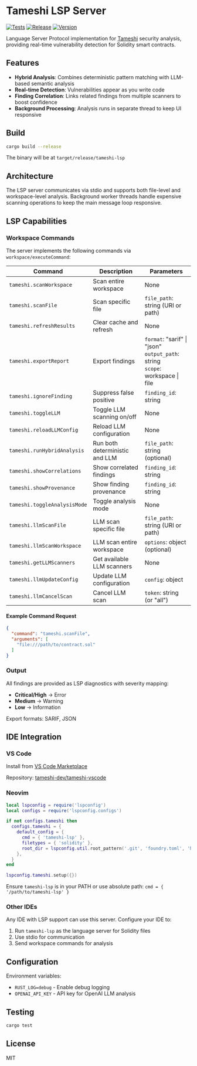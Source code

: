 # Tameshi LSP Server

[![Tests](https://github.com/warrengalyen/tameshi-lsp/actions/workflows/test.yml/badge.svg)](https://github.com/warrengalyen/tameshi-lsp/actions/workflows/test.yml)
[![Release](https://img.shields.io/github/v/release/warrengalyen/tameshi-lsp?display_name=tag)](https://github.com/warrengalyen/tameshi-lsp/releases/latest)
[![Version](https://img.shields.io/badge/version-0.1.0-blue)](https://github.com/warrengalyen/tameshi-lsp/releases)

Language Server Protocol implementation for [Tameshi](https://github.com/warrengalyen/tameshi) security analysis, providing real-time vulnerability detection for Solidity smart contracts.

## Features

- **Hybrid Analysis**: Combines deterministic pattern matching with LLM-based semantic analysis
- **Real-time Detection**: Vulnerabilities appear as you write code
- **Finding Correlation**: Links related findings from multiple scanners to boost confidence
- **Background Processing**: Analysis runs in separate thread to keep UI responsive

## Build

```bash
cargo build --release
```

The binary will be at `target/release/tameshi-lsp`

## Architecture

The LSP server communicates via stdio and supports both file-level and workspace-level analysis. Background worker threads handle expensive scanning operations to keep the main message loop responsive.

## LSP Capabilities

### Workspace Commands

The server implements the following commands via `workspace/executeCommand`:

| Command | Description | Parameters |
|---------|-------------|------------|
| `tameshi.scanWorkspace` | Scan entire workspace | None |
| `tameshi.scanFile` | Scan specific file | `file_path`: string (URI or path) |
| `tameshi.refreshResults` | Clear cache and refresh | None |
| `tameshi.exportReport` | Export findings | `format`: "sarif" \| "json"<br>`output_path`: string<br>`scope`: workspace \| file |
| `tameshi.ignoreFinding` | Suppress false positive | `finding_id`: string |
| `tameshi.toggleLLM` | Toggle LLM scanning on/off | None |
| `tameshi.reloadLLMConfig` | Reload LLM configuration | None |
| `tameshi.runHybridAnalysis` | Run both deterministic and LLM | `file_path`: string (optional) |
| `tameshi.showCorrelations` | Show correlated findings | `finding_id`: string |
| `tameshi.showProvenance` | Show finding provenance | `finding_id`: string |
| `tameshi.toggleAnalysisMode` | Toggle analysis mode | None |
| `tameshi.llmScanFile` | LLM scan specific file | `file_path`: string (URI or path) |
| `tameshi.llmScanWorkspace` | LLM scan entire workspace | `options`: object (optional) |
| `tameshi.getLLMScanners` | Get available LLM scanners | None |
| `tameshi.llmUpdateConfig` | Update LLM configuration | `config`: object |
| `tameshi.llmCancelScan` | Cancel LLM scan | `token`: string (or "all") |

#### Example Command Request

```json
{
  "command": "tameshi.scanFile",
  "arguments": [
    "file:///path/to/contract.sol"
  ]
}
```

### Output

All findings are provided as LSP diagnostics with severity mapping:
- **Critical/High** → Error
- **Medium** → Warning
- **Low** → Information

Export formats: SARIF, JSON

## IDE Integration

### VS Code

Install from [VS Code Marketplace](https://marketplace.visualstudio.com/items?itemName=tameshi.tameshi-vscode)

Repository: [tameshi-dev/tameshi-vscode](https://github.com/tameshi-dev/tameshi-vscode)

### Neovim

```lua
local lspconfig = require('lspconfig')
local configs = require('lspconfig.configs')

if not configs.tameshi then
  configs.tameshi = {
    default_config = {
      cmd = { 'tameshi-lsp' },
      filetypes = { 'solidity' },
      root_dir = lspconfig.util.root_pattern('.git', 'foundry.toml', 'hardhat.config.js'),
    },
  }
end

lspconfig.tameshi.setup({})
```

Ensure `tameshi-lsp` is in your PATH or use absolute path: `cmd = { '/path/to/tameshi-lsp' }`

### Other IDEs

Any IDE with LSP support can use this server. Configure your IDE to:
1. Run `tameshi-lsp` as the language server for Solidity files
2. Use stdio for communication
3. Send workspace commands for analysis

## Configuration

Environment variables:
- `RUST_LOG=debug` - Enable debug logging
- `OPENAI_API_KEY` - API key for OpenAI LLM analysis

## Testing

```bash
cargo test
```

## License

MIT
